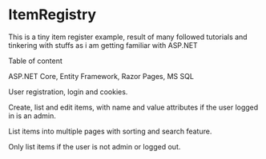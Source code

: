 # ItemRegistry
This is a tiny item register example, result of many followed tutorials and tinkering with stuffs as i am getting familiar with ASP.NET


Table of content

ASP.NET Core, Entity Framework, Razor Pages, MS SQL

User registration, login and cookies.

Create, list and edit items, with name and value attributes if the user logged in is an admin.

List items into multiple pages with sorting and search feature.

Only list items if the user is not admin or logged out.
